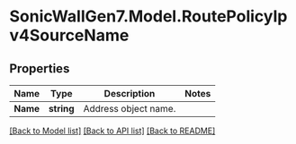 # SonicWallGen7.Model.RoutePolicyIpv4SourceName

## Properties

Name | Type | Description | Notes
------------ | ------------- | ------------- | -------------
**Name** | **string** | Address object name. | 

[[Back to Model list]](../README.md#documentation-for-models) [[Back to API list]](../README.md#documentation-for-api-endpoints) [[Back to README]](../README.md)


